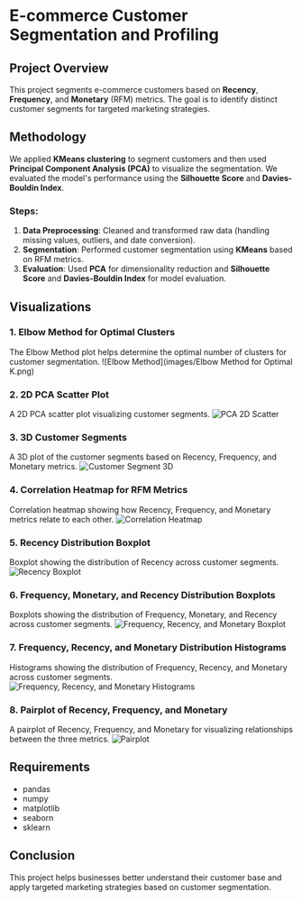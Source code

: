 # E-commerce Customer Segmentation and Profiling

## Project Overview
This project segments e-commerce customers based on **Recency**, **Frequency**, and **Monetary** (RFM) metrics. The goal is to identify distinct customer segments for targeted marketing strategies.

## Methodology
We applied **KMeans clustering** to segment customers and then used **Principal Component Analysis (PCA)** to visualize the segmentation. We evaluated the model's performance using the **Silhouette Score** and **Davies-Bouldin Index**.

### Steps:
1. **Data Preprocessing**: Cleaned and transformed raw data (handling missing values, outliers, and date conversion).
2. **Segmentation**: Performed customer segmentation using **KMeans** based on RFM metrics.
3. **Evaluation**: Used **PCA** for dimensionality reduction and **Silhouette Score** and **Davies-Bouldin Index** for model evaluation.

## Visualizations

### 1. Elbow Method for Optimal Clusters
The Elbow Method plot helps determine the optimal number of clusters for customer segmentation.
![Elbow Method](images/Elbow Method for Optimal K.png)
### 2. 2D PCA Scatter Plot
A 2D PCA scatter plot visualizing customer segments.
![PCA 2D Scatter](images/pca_2d_scatter.png)

### 3. 3D Customer Segments
A 3D plot of the customer segments based on Recency, Frequency, and Monetary metrics.
![Customer Segment 3D](images/customer_segment_3d.png)

### 4. Correlation Heatmap for RFM Metrics
Correlation heatmap showing how Recency, Frequency, and Monetary metrics relate to each other.
![Correlation Heatmap](images/correlation_heatmap.png)

### 5. Recency Distribution Boxplot
Boxplot showing the distribution of Recency across customer segments.
![Recency Boxplot](images/recency_boxplot.png)

### 6. Frequency, Monetary, and Recency Distribution Boxplots
Boxplots showing the distribution of Frequency, Monetary, and Recency across customer segments.
![Frequency, Recency, and Monetary Boxplot](images/frequency_monetary_boxplot.png)

### 7. Frequency, Recency, and Monetary Distribution Histograms
Histograms showing the distribution of Frequency, Recency, and Monetary across customer segments.
![Frequency, Recency, and Monetary Histograms](images/frequency_recency_monetary_histogram.png)

### 8. Pairplot of Recency, Frequency, and Monetary
A pairplot of Recency, Frequency, and Monetary for visualizing relationships between the three metrics.
![Pairplot](images/pairplot_recency_frequency_monetary.png)

## Requirements

- pandas
- numpy
- matplotlib
- seaborn
- sklearn

## Conclusion
This project helps businesses better understand their customer base and apply targeted marketing strategies based on customer segmentation.
